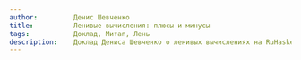 ```yaml
---
author:         Денис Шевченко
title:          Ленивые вычисления: плюсы и минусы
tags:           Доклад, Митап, Лень
description:    Доклад Дениса Шевченко о ленивых вычислениях на RuHaskell.Meetup 2015 Summer.
---
```

